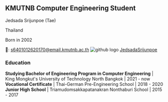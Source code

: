 ## KMUTNB Computer Engineering Student

Jedsada Srijunpoe (Tae)

Thailand

Born in 2002

📧: [s6401012620170@email.kmutnb.ac.th](mailto:s6401012620170@email.kmutnb.ac.th)
![github logo](https://github.com/ErickSimoes/email-icon/blob/master/gh.png) [JedsadaSrijunpoe](https://github.com/JedsadaSrijunpoe)

### Education

**Studying Bachelor of Engineering Program in Computer Engineering** | King Mongkut's University of Technology North Bangkok | 2021 - now
**Vocational Certificate** | Thai-German Pre-Engineering School | 2018 - 2020
**Junior High School** | Triamudomsakkapatanakran Nonthaburi School | 2015 - 2017
